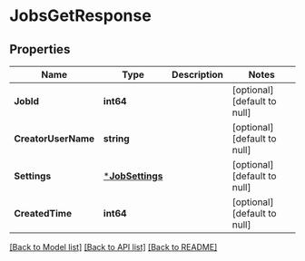 # JobsGetResponse

## Properties
Name | Type | Description | Notes
------------ | ------------- | ------------- | -------------
**JobId** | **int64** |  | [optional] [default to null]
**CreatorUserName** | **string** |  | [optional] [default to null]
**Settings** | [***JobSettings**](JobSettings.md) |  | [optional] [default to null]
**CreatedTime** | **int64** |  | [optional] [default to null]

[[Back to Model list]](../README.md#documentation-for-models) [[Back to API list]](../README.md#documentation-for-api-endpoints) [[Back to README]](../README.md)


